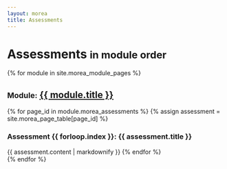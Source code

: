 ```yaml
---
layout: morea
title: Assessments
---
```


<div class="container">
  <h1>Assessments <small>in module order</small></h1>
</div>

{% for module in site.morea_module_pages %}
<div class="{% cycle 'light-gray-background', 'white-background' %}">
  <div class="container">
    <h2><small>Module:</small> <a href="{{ module.url }}">{{ module.title }}</a></h2>
    {% for page_id in module.morea_assessments %}
      {% assign assessment = site.morea_page_table[page_id] %}
      <h3>Assessment {{ forloop.index }}: {{ assessment.title }}</h3>
      {{ assessment.content | markdownify }}
    {% endfor %}
  </div>
</div>
{% endfor %}